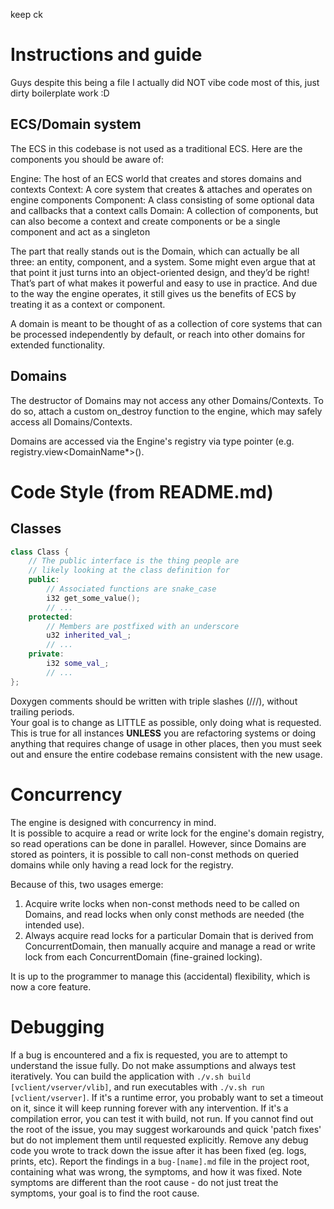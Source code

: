 keep ck

# Instructions and guide

Guys despite this being a file I actually did NOT vibe code most of this, just dirty boilerplate work :D

## ECS/Domain system

The ECS in this codebase is not used as a traditional ECS. Here are the components you should be aware of:

Engine: The host of an ECS world that creates and stores domains and contexts
Context: A core system that creates & attaches and operates on engine components
Component: A class consisting of some optional data and callbacks that a context calls
Domain: A collection of components, but can also become a context and create components or be a single component and act
as a singleton

The part that really stands out is the Domain, which can actually be all three: an entity, component, and a system. Some
might even argue that at that point it just turns into an object-oriented design, and they’d be right! That’s part of
what makes it powerful and easy to use in practice. And due to the way the engine operates, it still gives us the
benefits of ECS by treating it as a context or component.

A domain is meant to be thought of as a collection of core systems that can be processed independently by default, or
reach into other domains for extended functionality.

## Domains

The destructor of Domains may not access any other Domains/Contexts. To do so, attach a custom on_destroy function to
the engine, which may safely access all Domains/Contexts.

Domains are accessed via the Engine's registry via type pointer (e.g. registry.view<DomainName*>().

# Code Style (from README.md)

## Classes

```c++
class Class {
    // The public interface is the thing people are
    // likely looking at the class definition for
    public:
        // Associated functions are snake_case
        i32 get_some_value();
        // ...
    protected:
        // Members are postfixed with an underscore
        u32 inherited_val_;
        // ...
    private:
        i32 some_val_;
        // ...
};
```

Doxygen comments should be written with triple slashes (///), without trailing periods.  
Your goal is to change as LITTLE as possible, only doing what is requested. This is true for all instances **UNLESS**
you are refactoring systems or doing anything that requires change of usage in other places, then you must seek out and
ensure the entire codebase remains consistent with the new usage.

# Concurrency

The engine is designed with concurrency in mind.  
It is possible to acquire a read or write lock for the engine's domain registry, so read operations can be
done in parallel. However, since Domains are stored as pointers, it is possible to call non-const methods
on queried domains while only having a read lock for the registry.

Because of this, two usages emerge:

1. Acquire write locks when non-const methods need to be called on Domains, and read locks when
   only const methods are needed (the intended use).
2. Always acquire read locks for a particular Domain that is derived from ConcurrentDomain,
   then manually acquire and manage a read or write lock from each ConcurrentDomain
   (fine-grained locking).

It is up to the programmer to manage this (accidental) flexibility, which is now a core feature.

# Debugging

If a bug is encountered and a fix is requested, you are to attempt to understand the issue fully. Do not make
assumptions and always test iteratively. You can build the application with `./v.sh build [vclient/vserver/vlib]`, and
run executables with `./v.sh run [vclient/vserver]`. If it's a runtime error, you probably want to set a timeout on it,
since it will keep running forever with any intervention. If it's a compilation error, you can test it with build, not
run. If you cannot find out the root of the issue, you may suggest workarounds and quick 'patch fixes' but do not
implement them until requested explicitly. Remove any debug code you wrote to track down the issue after it has been
fixed (eg. logs, prints, etc). Report the findings in a `bug-[name].md` file in the project root, containing what was
wrong, the symptoms, and how it was fixed. Note symptoms are different than the root cause - do not just treat the
symptoms, your goal is to find the root cause.  